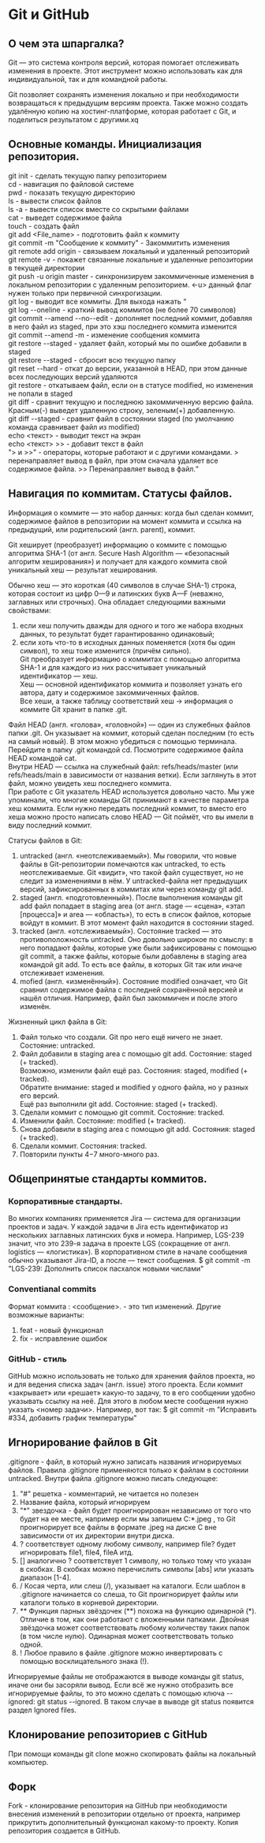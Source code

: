 # Git и GitHub


## О чем эта шпаргалка?  
	
Git — это система контроля версий, которая помогает отслеживать изменения в проекте. Этот инструмент можно использовать как для индивидуальной, так и для командной работы.  
	
Git позволяет сохранять изменения локально и при необходимости возвращаться к предыдущим версиям проекта. Также можно создать удалённую копию на хостинг-платформе, которая работает с Git, и поделиться результатом с другими.xq


## Основные команды. Инициализация репозитория.  
git init - сделать текущую папку репозиторием  
cd - навигация по файловой системе  
pwd - показать текущую директорию  
ls - вывести список файлов  
ls -a - вывести список вместе со скрытыми файлами  
cat <File> - выведет содержимое файла  
touch - создать файл  
git add <File_name> - подготовить файл к коммиту  
git commit -m "Сообщение к коммиту" - Закоммитить изменения  
git remote add origin <URL> - связываем локальный и удаленный репозиторий  
git remote -v - покажет связанные локальные и удаленные репозитории в текущей директории  
git push -u origin master - синхронизируем закоммиченные изменения в локальном репозитории с удаленным репозиторием. <-u> данный флаг нужен только при первичной синхрогизации.  
git log - выводит все коммиты. Для выхода нажать <Q>  
git log --oneline - краткий вывод коммитов (не более 70 символов)  
git commit --amend --no--edit - дополняет последний коммит, добавляя в него файл из staged, при это хэш последнего коммита изменится  
git commit --amend -m - изменение сообщения коммита  
git restore --staged <file> - удаляет файл, который мы по ошибке добавили в staged  
git restore --staged - сбросит всю текущую папку  
git reset --hard <commit hash> - откат до версии, указанной в HEAD, при этом данные всех последующих версий удаляются  
git restore <file> - откатываем файл, если он в статусе modified, но изменения не попали в staged  
git diff - сравнит текущую и последнюю закоммиченную версию файла.   Красным(-) выведет удаленную строку, зеленым(+) добавленную.  
git diff --staged - сравнит файл в состоянии staged (по умолчанию команда сравнивает файл из modified)  
echo <текст> - выводит текст на экран  
echo <текст> >> <File> - добавит текст в файл  
"> и >>" - операторы, которые работают и с другими командами. > перенаправляет вывод в файл, при этом сначала удаляет все содержимое файла. >> Перенаправляет вывод в файл.



## Навигация по коммитам. Статусы файлов.  

Информация о коммите — это набор данных: когда был сделан коммит, содержимое файлов в репозитории на момент коммита и ссылка на предыдущий, или родительский (англ. parent), коммит.  
	
Git хеширует (преобразует) информацию о коммите с помощью алгоритма SHA-1 (от англ. Secure Hash Algorithm — «безопасный алгоритм хеширования») и получает для каждого коммита свой уникальный хеш — результат хеширования.  

Обычно хеш — это короткая (40 символов в случае SHA-1) строка, которая состоит из цифр 0—9 и латинских букв A—F (неважно, заглавных или строчных). Она обладает следующими важными свойствами:  
1. если хеш получить дважды для одного и того же набора входных данных, то результат будет гарантированно одинаковый;  
2. если хоть что-то в исходных данных поменяется (хотя бы один символ), то хеш тоже изменится (причём сильно).  
Git преобразует информацию о коммитах с помощью алгоритма SHA-1 и для каждого из них рассчитывает уникальный идентификатор — хеш.  
Хеш — основной идентификатор коммита и позволяет узнать его автора, дату и содержимое закоммиченных файлов.  
Все хеши, а также таблицу соответствий хеш → информация о коммите Git хранит в папке .git.


Файл HEAD (англ. «голова», «головной») — один из служебных файлов папки .git. Он указывает на коммит, который сделан последним (то есть на самый новый). В этом можно убедиться с помощью терминала. Перейдите в папку .git командой cd. Посмотрите содержимое файла HEAD командой cat.  
Внутри HEAD — ссылка на служебный файл: refs/heads/master (или refs/heads/main в зависимости от названия ветки). Если заглянуть в этот файл, можно увидеть хеш последнего коммита.  
При работе с Git указатель HEAD используется довольно часто. Мы уже упоминали, что многие команды Git принимают в качестве параметра хеш коммита. Если нужно передать последний коммит, то вместо его хеша можно просто написать слово HEAD — Git поймёт, что вы имели в виду последний коммит.


Статусы файлов в Git:  
1. untracked (англ. «неотслеживаемый»). Мы говорили, что новые файлы в Git-репозитории помечаются как untracked, то есть неотслеживаемые. Git «видит», что такой файл существует, но не следит за изменениями в нём. У untracked-файла нет предыдущих версий, зафиксированных в коммитах или через команду git add.  
2. staged (англ. «подготовленный»). После выполнения команды git add файл попадает в staging area (от англ. stage — «сцена», «этап [процесса]» и area — «область»), то есть в список файлов, которые войдут в коммит. В этот момент файл находится в состоянии staged.  
3. tracked (англ. «отслеживаемый»). Состояние tracked — это противоположность untracked. Оно довольно широкое по смыслу: в него попадают файлы, которые уже были зафиксированы с помощью git commit, а также файлы, которые были добавлены в staging area командой git add. То есть все файлы, в которых Git так или иначе отслеживает изменения.  
4. mofied (англ. «изменённый»). Состояние modified означает, что Git сравнил содержимое файла с последней сохранённой версией и нашёл отличия. Например, файл был закоммичен и после этого изменён.


Жизненный цикл файла в Git:  
1. Файл только что создали. Git про него ещё ничего не знает. Состояние: untracked.  
2. Файл добавили в staging area с помощью git add. Состояние: staged (+ tracked).  
Возможно, изменили файл ещё раз. Состояния: staged, modified (+ tracked).  
Обратите внимание: staged и modified у одного файла, но у разных его версий.  
Ещё раз выполнили git add. Состояние: staged (+ tracked).  
3. Сделали коммит с помощью git commit. Состояние: tracked.  
4. Изменили файл. Состояние: modified (+ tracked).
5. Снова добавили в staging area с помощью git add. Состояния: staged (+ tracked).  
6. Сделали коммит. Состояния: tracked.  
7. Повторили пункты 4−7 много-много раз.


## Общепринятые стандарты коммитов.


### Корпоративные стандарты.
Во многих компаниях применяется Jira — система для организации проектов и задач. У каждой задачи в Jira есть идентификатор из нескольких заглавных латинских букв и номера. Например, LGS-239 значит, что это 239-я задача в проекте LGS (сокращение от англ. logistics — «логистика»).
В корпоративном стиле в начале сообщения обычно указывают Jira-ID, а после — текст сообщения. 
$ git commit -m "LGS-239: Дополнить список пасхалок новыми числами"


### Conventianal commits
Формат коммита <type>: <сообщение>. <type> - это тип изменений. Другие возможные варианты:
1. feat - новый функционал
2. fix - исправление ошибок


### GitHub - стиль
GitHub можно использовать не только для хранения файлов проекта, но и для ведения списка задач (англ. issue) этого проекта. Если коммит «закрывает» или «решает» какую-то задачу, то в его сообщении удобно указывать ссылку на неё. Для этого в любом месте сообщения нужно указать <номер задачи>. Например, вот так: 
$ git commit -m "Исправить #334, добавить график температуры"


## Игнорирование файлов в Git


.gitignore - файл, в который нужно записать названия игнорируемых файлов. Правила .gitignore применяются только к файлам в состоянии untracked. Внутри файла .gitignore можно писать следующее:  
1. "#" решетка - комментарий, не читается но полезен  
2. Название файла, который игнорируем
3. "*" звездочка - файл будет проигнорирован независимо от того что будет на ее месте, например если мы запишем С:\*\.jpeg , то Git проигнорирует все файлы в формате .jpeg на диске С вне зависимости от их директории внутри диска.  
4. ? соответствует одному любому символу, например file? будет игнорировать file1, file4, fileA итд.  
5. [] аналогично ? соответствует 1 символу, но только тому что указан в скобках. В скобках можно перечислить символы [abs] или указать диапазон [1-4].  
6. / Косая черта, или слеш (/), указывает на каталоги. Если шаблон в .gitignore начинается со слеша, то Git проигнорирует файлы или каталоги только в корневой директории.  
7. ** Функция парных звёздочек (**) похожа на функцию одинарной (*). Отличие в том, как они работают с вложенными папками. Двойная звёздочка может соответствовать любому количеству таких папок (в том числе нулю). Одинарная может соответствовать только одной.  
8. ! Любое правило в файле .gitignore можно инвертировать с помощью восклицательного знака (!).


Игнорируемые файлы не отображаются в выводе команды git status, иначе они бы засоряли вывод. Если всё же нужно отобразить все игнорируемые файлы, то это можно сделать с помощью ключа --ignored: git status --ignored. В таком случае в выводе git status появится раздел Ignored files.


## Клонирование репозиториев с GitHub  
При помощи команды git clone можно скопировать файлы на локальный компьютер.


## Форк  
Fork - клонирование репозитория на GitHub при необходимости внесения изменений  в репозитории отдельно от проекта, например прикрутить дополнительный функционал какому-то проекту. Копия репозитория создается в GitHub.
